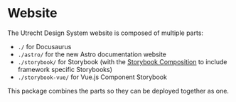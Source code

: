 <!-- @license CC-BY-4.0 -->

# Website

The Utrecht Design System website is composed of multiple parts:

- `./` for Docusaurus
- `./astro/` for the new Astro documentation website
- `./storybook/` for Storybook (with the [Storybook Composition](https://storybook.js.org/docs/react/sharing/storybook-composition) to include framework specific Storybooks)
- `./storybook-vue/` for Vue.js Component Storybook

This package combines the parts so they can be deployed together as one.

